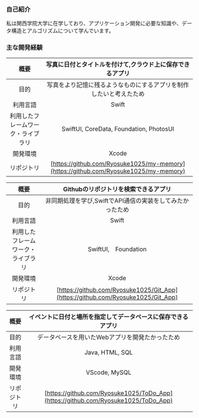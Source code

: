 ### 自己紹介
私は関西学院大学に在学しており、アプリケーション開発に必要な知識や、データ構造とアルゴリズムについて学んでいます。

### 主な開発経験
| 概要 | 写真に日付とタイトルを付けて,クラウド上に保存できるアプリ |
| :----: | :----: |
| 目的 | 写真をより記憶に残るようなものにするアプリを制作したいと考えたため |
| 利用言語 | Swift |
| 利用したフレームワーク・ライブラリ | SwiftUI, CoreData, Foundation, PhotosUI | 
| 開発環境 | Xcode |
| リポジトリ |[https://github.com/Ryosuke1025/my-memory](https://github.com/Ryosuke1025/my-memory)|

| 概要 | Githubのリポジトリを検索できるアプリ |
| :----: | :----: |
| 目的 | 非同期処理を学び,SwiftでAPI通信の実装をしてみたかったため |
| 利用言語 | Swift |
| 利用したフレームワーク・ライブラリ | SwiftUI,　Foundation |
| 開発環境 | Xcode |
| リポジトリ |[https://github.com/Ryosuke1025/Git_App](https://github.com/Ryosuke1025/Git_App)|

| 概要 | イベントに日付と場所を指定してデータベースに保存できるアプリ |
| :----: | :----: |
| 目的 | データベースを用いたWebアプリを開発たかったため |
| 利用言語 | Java, HTML, SQL |
| 開発環境 | VScode, MySQL |
| リポジトリ |[https://github.com/Ryosuke1025/ToDo_App](https://github.com/Ryosuke1025/ToDo_App)|

